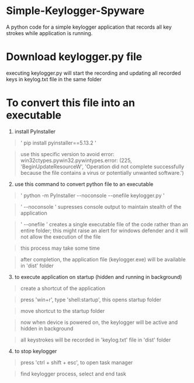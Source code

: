 # Simple-Keylogger-Spyware
A python code for a simple keylogger application that records all key strokes while application is running.

# Download keylogger.py file
executing keylogger.py will start the recording and updating all recorded keys in keylog.txt file in the same folder

# To convert this file into an executable
1. install PyInstaller

> ' pip install pyinstaller==5.13.2 '

> use this specific version to avoid error: win32ctypes.pywin32.pywintypes.error: (225, 'BeginUpdateResourceW', 'Operation did not complete successfully because the file contains a virus or potentially unwanted software.')

2. use this command to convert python file to an executable

> ' python -m PyInstaller --noconsole --onefile keylogger.py '

> ' --noconsole ' supresses console output to maintain stealth of the application

> ' --onefile ' creates a single executable file of the code rather than an entire folder; this might raise an alert for windows defender and it will not allow the execution of the file
 
> this process may take some time

> after completion, the application file (keylogger.exe) will be available in 'dist' folder

3. to execute application on startup (hidden and running in background)

> create a shortcut of the application

> press 'win+r', type 'shell:startup', this opens startup folder

> move shortcut to the startup folder

> now when device is powered on, the keylogger will be active and hidden in background

> all keystrokes will be recorded in 'keylog.txt' file in 'dist' folder 

4. to stop keylogger

> press 'ctrl + shift + esc', to open task manager

> find keylogger process, select and end task
